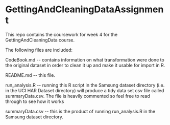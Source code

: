 # GettingAndCleaningDataAssignment

This repo contains the coursework for week 4 for the GettingAndCleaningData course.

The following files are included:

CodeBook.md -- contains information on what transformation were done to the original dataset in order to clean it up and make it usable for import in R.

README.md -- this file.

run_analysis.R -- running this R script in the Samsung dataset directory (i.e. in the UCI HAR Dataset directory) will produce a tidy data set csv file called summaryData.csv. The file is heavily commented so feel free to read through to see how it works

summaryData.csv -- this is the product of running run_analysis.R in the Samsung dataset directory.
